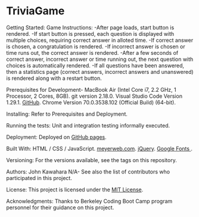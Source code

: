 # TriviaGame

Getting Started:
Game Instructions:
-After page loads, start button is rendered.
-If start button is pressed, each question is displayed with multiple choices, requiring correct answer in alloted time.
-If correct answer is chosen, a congratulation is rendered.
-If incorrect answer is chosen or time runs out, the correct answer is rendered.
-After a few seconds of correct answer, incorrect answer or time running out, the  next question with choices is automatically rendered.
-If all questions have been answered, then a statistics page (correct answers, incorrect answers and unanswered) is rendered along with a restart button.

Prerequisites for Development-
MacBook Air (Intel Core i7, 2.2 GHz, 1 Processor, 2 Cores, 8GB).
git version 2.18.0.
Visual Studio Code Version 1.29.1.
[GitHub](https://github.com/jkawahara/TriviaGame).
Chrome Version 70.0.3538.102 (Official Build) (64-bit).

Installing:
Refer to Prerequisites and Deployment.

Running the tests:
Unit and integration testing informally executed.

Deployment:
Deployed on [GitHub pages](https://jkawahara.github.io/TriviaGame/).

Built With:
HTML / CSS / JavaScript.
[meyerweb.com](https://meyerweb.com/eric/tools/css/reset/reset.css).
[jQuery](https://cdnjs.cloudflare.com/ajax/libs/jquery/3.2.1/jquery.min.js).
[Google Fonts ](https://fonts.googleapis.com/css?family=Coustard).

Versioning:
For the versions available, see the tags on this repository.

Authors:
John Kawahara
N/A- See also the list of contributors who participated in this project.

License:
This project is licensed under the [MIT License](LICENSE).

Acknowledgments:
Thanks to Berkeley Coding Boot Camp program personnel for their guidance on this project.